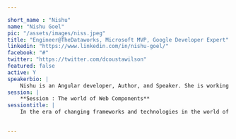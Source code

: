 ```yaml
---

short_name : "Nishu"
name: "Nishu Goel"
pic: "/assets/images/niss.jpeg"
title: "Engineer@TheDataworks, Microsoft MVP, Google Developer Expert"
linkedin: "https://www.linkedin.com/in/nishu-goel/"
facebook: "#"
twitter: "https://twitter.com/dcoustawilson"
featured: false
active: Y
speakerbio: |
    Nishu is an Angular developer, Author, and Speaker. She is working as a Developer at IBM with her major interest in technologies and frameworks like Angular, JavaScript, CSS. She also works towards achieving the SDGs by United Nations, by applying technology towards better livelihood.    
session: |
    **Session : The world of Web Components**
sessiontitle: |
    In the era of changing frameworks and technologies in the world of web, the idea of finding something consistent is a bliss. In this session, we will see how Polymer components, Angular components can be created as custom elements to be used in other frameworks and how the issues like learning curve of different frameworks, reusability, etc. can be looked into, using Web components.

    
---
```


